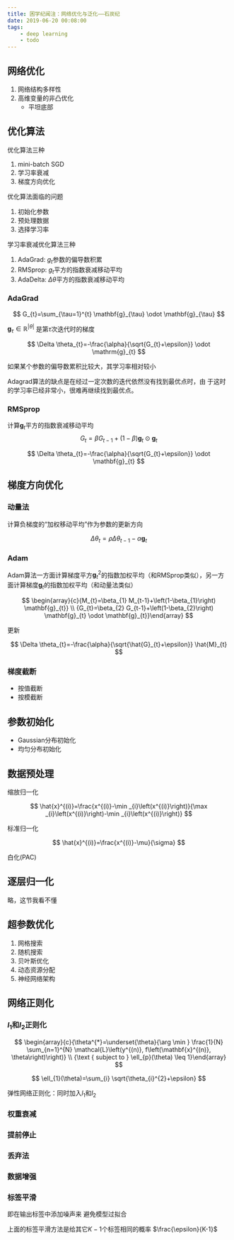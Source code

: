 ```yaml
---
title: 困学纪闻注：网络优化与泛化——石炭纪
date: 2019-06-20 00:08:00
tags:
    - deep learning
    - todo
---
```


## 网络优化

1. 网络结构多样性
2. 高维变量的非凸优化
    - 平坦底部

## 优化算法

优化算法三种

1. mini-batch SGD
2. 学习率衰减
3. 梯度方向优化

优化算法面临的问题

1. 初始化参数
2. 预处理数据
3. 选择学习率


学习率衰减优化算法三种
1. AdaGrad: $g_t$参数的偏导数积累
2. RMSprop: $g_t$平方的指数衰减移动平均
3. AdaDelta: $\Delta \theta$平方的指数衰减移动平均

### AdaGrad
$$
G_{t}=\sum_{\tau=1}^{t} \mathbf{g}_{\tau} \odot \mathbf{g}_{\tau}
$$

$\mathbf{g}_{\tau} \in \mathbb{R}^{|\theta|}$ 是第$\tau$次迭代时的梯度

$$
\Delta \theta_{t}=-\frac{\alpha}{\sqrt{G_{t}+\epsilon}} \odot \mathrm{g}_{t}
$$

如果某个参数的偏导数累积比较大，其学习率相对较小

Adagrad算法的缺点是在经过一定次数的迭代依然没有找到最优点时，由 于这时的学习率已经非常小，很难再继续找到最优点。

### RMSprop

计算$\mathbf{g}_t$平方的指数衰减移动平均
$$
G_{t}=\beta G_{t-1}+(1-\beta) \mathbf{g}_{t} \odot \mathbf{g}_{t}
$$

$$
\Delta \theta_{t}=-\frac{\alpha}{\sqrt{G_{t}+\epsilon}} \odot \mathbf{g}_{t}
$$

## 梯度方向优化

### 动量法

计算负梯度的“加权移动平均”作为参数的更新方向

$$
\Delta \theta_{t}=\rho \Delta \theta_{t-1}-\alpha \mathbf{g}_{t}
$$

### Adam

Adam算法一方面计算梯度平方$\mathbf{g}_t^2$的指数加权平均（和RMSprop类似），另一方面计算梯度$\mathbf{g}_t$的指数加权平均（和动量法类似）

$$
\begin{array}{c}{M_{t}=\beta_{1} M_{t-1}+\left(1-\beta_{1}\right) \mathbf{g}_{t}} \\ {G_{t}=\beta_{2} G_{t-1}+\left(1-\beta_{2}\right) \mathbf{g}_{t} \odot \mathbf{g}_{t}}\end{array}
$$

更新

$$
\Delta \theta_{t}=-\frac{\alpha}{\sqrt{\hat{G}_{t}+\epsilon}} \hat{M}_{t}
$$

### 梯度截断

- 按值截断
- 按模截断

## 参数初始化

- Gaussian分布初始化
- 均匀分布初始化

## 数据预处理

缩放归一化

$$
\hat{x}^{(i)}=\frac{x^{(i)}-\min _{i}\left(x^{(i)}\right)}{\max _{i}\left(x^{(i)}\right)-\min _{i}\left(x^{(i)}\right)}
$$

标准归一化

$$
\hat{x}^{(i)}=\frac{x^{(i)}-\mu}{\sigma}
$$

白化(PAC)

## 逐层归一化

略，这节我看不懂

## 超参数优化

1. 网格搜索
2. 随机搜索
3. 贝叶斯优化
4. 动态资源分配
5. 神经网络架构

## 网络正则化

### $l_1$和$l_2$正则化

$$
\begin{array}{c}{\theta^{*}=\underset{\theta}{\arg \min } \frac{1}{N} \sum_{n=1}^{N} \mathcal{L}\left(y^{(n)}, f\left(\mathbf{x}^{(n)}, \theta\right)\right)} \\ {\text { subject to  } \ell_{p}(\theta) \leq 1}\end{array}
$$

$$
\ell_{1}(\theta)=\sum_{i} \sqrt{\theta_{i}^{2}+\epsilon}
$$

弹性网络正则化：同时加入$l_1$和$l_2$

### 权重衰减

### 提前停止

### 丢弃法

### 数据增强

### 标签平滑

即在输出标签中添加噪声来 避免模型过拟合

上面的标签平滑方法是给其它$K − 1$个标签相同的概率 $\frac{\epsilon}{K-1}$
